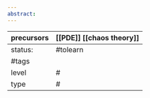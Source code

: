 ```yaml
---
abstract:
---
```

| precursors | [[PDE]]  [[chaos theory]] |
| ---------- | ------------------------- |
| status:    | #tolearn                  |
| #tags      |                           |
| level      | #                         |
| type       | #                         |